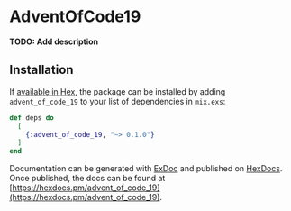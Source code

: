 # AdventOfCode19

**TODO: Add description**

## Installation

If [available in Hex](https://hex.pm/docs/publish), the package can be installed
by adding `advent_of_code_19` to your list of dependencies in `mix.exs`:

```elixir
def deps do
  [
    {:advent_of_code_19, "~> 0.1.0"}
  ]
end
```

Documentation can be generated with [ExDoc](https://github.com/elixir-lang/ex_doc)
and published on [HexDocs](https://hexdocs.pm). Once published, the docs can
be found at [https://hexdocs.pm/advent_of_code_19](https://hexdocs.pm/advent_of_code_19).

